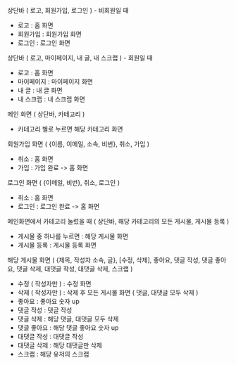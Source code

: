 상단바 ( 로고, 회원가입, 로그인 ) - 비회원일 때
- 로고 : 홈 화면
- 회원가입 : 회원가입 화면
- 로그인 : 로그인 화면

상단바 ( 로고, 마이페이지, 내 글, 내 스크랩 ) - 회원일 때
- 로고 : 홈 화면
- 마이페이지 : 마이페이지 화면
- 내 글 : 내 글 화면
- 내 스크랩 : 내 스크랩 화면

메인 화면 ( 상단바, 카테고리 )
- 카테고리 별로 누르면 해당 카테고리 화면

회원가입 화면 ( {이름, 이메일, 소속, 비번}, 취소, 가입 )
- 취소 : 홈 화면
- 가입 : 가입 완료 -> 홈 화면

로그인 화면 ( {이메일, 비번}, 취소, 로그인 )
- 취소 : 홈 화면
- 로그인 : 로그인 완료 -> 홈 화면

메인화면에서 카테고리 눌렀을 때 ( 상단바, 해당 카테고리의 모든 게시물, 게시물 등록 )
- 게시물 중 하나를 누르면 : 해당 게시물 화면
- 게시물 등록 : 게시물 등록 화면

해당 게시물 화면 ( {제목, 작성자 소속, 글}, [수정, 삭제], 좋아요, 댓글 작성, 댓글 좋아요, 댓글 삭제, 대댓글 작성, 대댓글 삭제, 스크랩 )
- 수정 ( 작성자만 ) : 수정 화면
- 삭제 ( 작성자만 ) : 삭제 후 모든 게시물 화면 ( 댓글, 대댓글 모두 삭제 )
- 좋아요 : 좋아요 숫자 up
- 댓글 작성 : 댓글 작성
- 댓글 삭제 : 해당 댓글, 대댓글 모두 삭제
- 댓글 좋아요 : 해당 댓글 좋아요 숫자 up
- 대댓글 작성 : 대댓글 작성
- 대댓글 삭제 : 해당 대댓글만 삭제
- 스크랩 : 해당 유저의 스크랩